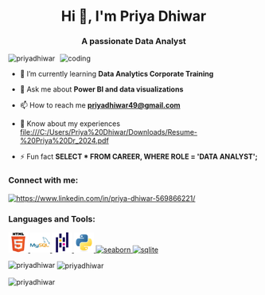 <h1 align="center">Hi 👋, I'm Priya Dhiwar</h1>
<h3 align="center">A passionate Data Analyst</h3>

<img align="right" alt="coding" width="400" src="https://www.google.com/url?sa=i&url=https%3A%2F%2Fwww.inzata.com%2F&psig=AOvVaw1Q_HzmUVv2nM2u-3OY4JMX&ust=1708191848892000&source=images&cd=vfe&opi=89978449&ved=0CBIQjRxqFwoTCPiH1qa1sIQDFQAAAAAdAAAAABAE">

<p align="left"> <img src="https://komarev.com/ghpvc/?username=priyadhiwar&label=Profile%20views&color=0e75b6&style=flat" alt="priyadhiwar" /> </p>

- 🌱 I’m currently learning **Data Analytics Corporate Training**

- 💬 Ask me about **Power BI and data visualizations**

- 📫 How to reach me **priyadhiwar49@gmail.com**

- 📄 Know about my experiences [file:///C:/Users/Priya%20Dhiwar/Downloads/Resume-%20Priya%20Dr_2024.pdf](file:///C:/Users/Priya%20Dhiwar/Downloads/Resume-%20Priya%20Dr_2024.pdf)

- ⚡ Fun fact **SELECT * FROM CAREER, WHERE ROLE = 'DATA ANALYST';**

<h3 align="left">Connect with me:</h3>
<p align="left">
<a href="https://linkedin.com/in/https://www.linkedin.com/in/priya-dhiwar-569866221/" target="blank"><img align="center" src="https://raw.githubusercontent.com/rahuldkjain/github-profile-readme-generator/master/src/images/icons/Social/linked-in-alt.svg" alt="https://www.linkedin.com/in/priya-dhiwar-569866221/" height="30" width="40" /></a>
</p>

<h3 align="left">Languages and Tools:</h3>
<p align="left"> <a href="https://www.w3.org/html/" target="_blank" rel="noreferrer"> <img src="https://raw.githubusercontent.com/devicons/devicon/master/icons/html5/html5-original-wordmark.svg" alt="html5" width="40" height="40"/> </a> <a href="https://www.mysql.com/" target="_blank" rel="noreferrer"> <img src="https://raw.githubusercontent.com/devicons/devicon/master/icons/mysql/mysql-original-wordmark.svg" alt="mysql" width="40" height="40"/> </a> <a href="https://pandas.pydata.org/" target="_blank" rel="noreferrer"> <img src="https://raw.githubusercontent.com/devicons/devicon/2ae2a900d2f041da66e950e4d48052658d850630/icons/pandas/pandas-original.svg" alt="pandas" width="40" height="40"/> </a> <a href="https://www.python.org" target="_blank" rel="noreferrer"> <img src="https://raw.githubusercontent.com/devicons/devicon/master/icons/python/python-original.svg" alt="python" width="40" height="40"/> </a> <a href="https://seaborn.pydata.org/" target="_blank" rel="noreferrer"> <img src="https://seaborn.pydata.org/_images/logo-mark-lightbg.svg" alt="seaborn" width="40" height="40"/> </a> <a href="https://www.sqlite.org/" target="_blank" rel="noreferrer"> <img src="https://www.vectorlogo.zone/logos/sqlite/sqlite-icon.svg" alt="sqlite" width="40" height="40"/> </a> </p>

<p><img align="left" src="https://github-readme-stats.vercel.app/api/top-langs?username=priyadhiwar&show_icons=true&locale=en&layout=compact" alt="priyadhiwar" /></p>

<p>&nbsp;<img align="center" src="https://github-readme-stats.vercel.app/api?username=priyadhiwar&show_icons=true&locale=en" alt="priyadhiwar" /></p>

<p><img align="center" src="https://github-readme-streak-stats.herokuapp.com/?user=priyadhiwar&" alt="priyadhiwar" /></p>
